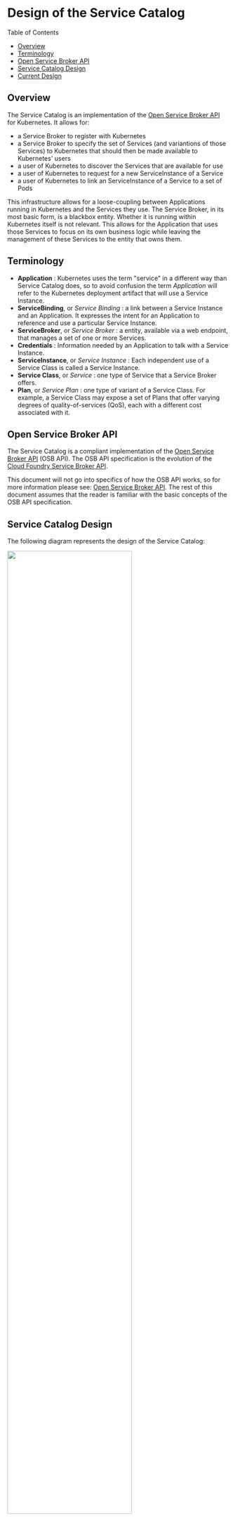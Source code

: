# Design of the Service Catalog

Table of Contents
- [Overview](#overview)
- [Terminology](#terminology)
- [Open Service Broker API](#open-service-broker-api)
- [Service Catalog Design](#service-catalog-design)
- [Current Design](#current-design)

## Overview

The Service Catalog is an implementation of the
[Open Service Broker API](https://github.com/openservicebrokerapi) for
Kubernetes. It allows for:
- a Service Broker to register with Kubernetes
- a Service Broker to specify the set of Services (and variantions of those
  Services) to Kubernetes that should then be made available to Kubernetes'
  users
- a user of Kubernetes to discover the Services that are available for use
- a user of Kubernetes to request for a new ServiceInstance of a Service
- a user of Kubernetes to link an ServiceInstance of a Service to a set of Pods

This infrastructure allows for a loose-coupling between Applications
running in Kubernetes and the Services they use.
The Service Broker, in its most basic form, is a blackbox entity. Whether
it is running within Kubernetes itself is not relevant. This allows for
the Application that uses those Services to focus on its own business logic
while leaving the management of these Services to the entity that owns
them.

## Terminology

- **Application** : Kubernetes uses the term "service" in a different way
  than Service Catalog does, so to avoid confusion the term *Application*
  will refer to the Kubernetes deployment artifact that will use a Service
  Instance.
- **ServiceBinding**, or *Service Binding* : a link between a Service Instance
  and an Application. It expresses the intent for an Application to
  reference and use a particular Service Instance.
- **ServiceBroker**, or *Service Broker* : a entity, available via a web endpoint,
  that manages a set of one or more Services.
- **Credentials** : Information needed by an Application to talk with a
  Service Instance.
- **ServiceInstance**, or *Service Instance* : Each independent use of a Service
  Class is called a Service Instance.
- **Service Class**, or *Service* : one type of Service that a Service Broker
  offers.
- **Plan**, or *Service Plan* : one type of variant of a Service Class. For
  example, a Service Class may expose a set of Plans that offer
  varying degrees of quality-of-services (QoS), each with a different
  cost associated with it.

## Open Service Broker API

The Service Catalog is a compliant implementation of the
[Open Service Broker API](https://github.com/openservicebrokerapi/servicebroker/blob/master/spec.md) (OSB API). The OSB API specification is the evolution of
the [Cloud Foundry Service Broker API](https://docs.cloudfoundry.org/services/api.html).

This document will not go into specifics of how the OSB API works, so for
more information please see:
[Open Service Broker API](https://github.com/openservicebrokerapi/servicebroker).
The rest of this document assumes that the reader is familiar with the
basic concepts of the OSB API specification.

## Service Catalog Design

The following diagram represents the design of the Service Catalog:

<img src="images/desired.png" width="75%" height="75%">

Note that the current state of the project does not full support everything
as described in this design yet, but it is useful to start with our goals
and then point out the places (via a **[DIFF]** marker) where our current
state of the project differs.

At the core of the Service Catalog, as with the Kubernetes core, is an
API Server and a Controller. The API Server is an HTTP(s) RESTful front-end for
a storage component. Users of the system, as well as other components of
the system, interact with the API server to perform CRUD type of operations
on the Service Catalog's resource model. As with Kubernetes itself, the
`kubectl` command line tool can be used to interact with the Service Catalog
resource model.

The storage component behind the Service Catalog's API Server can either be
[etcd](https://github.com/coreos/etcd) or
[Custom Resources](https://kubernetes.io/docs/concepts/api-extension/custom-resources/) (CRDs).
The `rest.storage` interface abstracts the specific persistent storage
facility being used.
When etcd is used, the instance(s) of etcd will be distinct from the etcd
instances of the Kubernetes core - meaning, the Service Catalog will have its
own persistent storage that is separate from the Kubernetes core.
When CRDs are used, those resources will be stored in the Kubernetes core
and therefore a separate persistent storage (from Kubernetes) is not needed.

**[DIFF]** *As of now the API Server can only use etcd as its persistent
storage. The plan is to add support for CRDs to the `rest.storage` interface
of the API Server in the near future.*

The Service Catalog API resources are defined within a file called
`pkg/apis/servicecatalog/types.go` and the version
of the api is in `pkg/apis/servicecatalog/v1beta1/`.

The controller implements the behaviors of the service-catalog API. It monitors the
API resources (by watching the API server), and takes the appropriate
actions based on the user's desired intent.

To understand the Service Catalog resource model, it is best to walk through
a typical workflow:

### Registering a Service Broker

**TODO** Talk about namespaces - ServiceBrokers, ServiceClasses are not in a ns.
But ServiceInstances, ServiceBindings, Secrets and ConfigMaps are. However, instances
can be in different NS's than the rest (which must all be in the same).

Before a Service can be used by an Application it must first be registered
with the Kubernetes platform. Since Services are managed by Service Brokers
we must first register the Service Broker by creating an instance of a
`ClusterServiceBroker`:

    kubectl create -f broker.yaml

where `broker.yaml` might look like:

    apiVersion: servicecatalog.k8s.io/v1beta1
    kind: ClusterServiceBroker
    metadata:
      name: best-db-broker
    spec:
      url: http://bestdatabase.com

**Note:** As the name implies, the `ClusterServiceBroker` resource is cluster-scoped, ie,
outside of any namespace.

**TODO** beef-up these sample resource snippets

After a `ClusterServiceBroker` resource is created the Service Catalog Controller will
receive an event indicating its addition to the datastore. The Controller
will then query the Service Broker (at the `url` specified) for the list
of available Services. Each Service will then have a corresponding
`ClusterServiceClass` resource created:

    apiVersion: servicecatalog.k8s.io/v1beta1
    kind: ClusterServiceClass
    metadata:
      name: smallDB
    spec:
      bindable: true
      clusterServiceBrokerName: ups-broker
      description: A user provided service
      externalID: 4f6e6cf6-ffdd-425f-a2c7-3c9258ad2468
      externalName: user-provided-service
      planUpdatable: false

Each Service has one or more Plans associated with it.

For each plan of each service, a `ClusterServicePlan` will be created.

**TODO** Anything special about the CF flows we need to discuss?

Users can then query for the list of available Services:

    kubectl get clusterserviceclasses

### Creating a Service Instance

Before a Service can be used, a new ServiceInstance of it must be created. This is
done by creating a new `ServiceInstance` resource:

    kubectl create -f instance.yaml

where `instance.yaml` might look like:

    apiVersion: servicecatalog.k8s.io/v1beta1
    kind: ServiceInstance
    metadata:
      namespace: example-ns
      name: test-database
    spec:
        clusterServiceClassExternalName: small-db
        clusterServicePlanExternalName: free

Within the `ServiceInstance` resource is the specified Plan to be used. This allows
for the user of the Service to indicate which variant of the Service they
want - perhaps based on QoS type of variants.

When creating a `ServiceInstance`, extra metadata (called "parameters") can be
passed in to help configure the new Service being provisioned. Parameters
can be provided two different ways: raw JSON or referencing a Kubernetes
Secret. In the case of a Secret, the Secret name and key holding the
parameters must be provided.
The value of the key must be JSON that is then
merged with any other parameters specified. It is an error for two
sets of parameters to include the same top-level JSON property name.

When referencing a Secret it is important to note that any updates made to
the Secret will not automatically cause the Service Catalog to send an
update request to the Service Broker for the Service Instance. In other words,
the Service Catalog is not watching for Secret changes. In order to force an
update to occur you must manually change something within the
ServiceInstanceSpec resource that would cause a reconciliation to occur.
Within the ServiceInstanceSpec is a property called `UpdateRequests` which
can be incremented to cause this to happen.

For more information, see the documentation on [parameters](parameters.md).

**TODO** Discuss the parameters that can be passed in

Once an `ServiceInstance` resource is created, the Controller talks with the
specified Service Broker to create a new ServiceInstance of the desired Service.

There are two modes for provisioning:
[synchronous and asynchronous](https://github.com/openservicebrokerapi/servicebroker/blob/master/spec.md#synchronous-and-asynchronous-operations)

For synchronous operations, a request is made to the Service Broker and upon
successful completion of the request (200 OK), Service Instance can now be used by
Application.

Some brokers support
[asynchronous](https://github.com/openservicebrokerapi/servicebroker/blob/master/spec.md#asynchronous-operations)
flows. When a Controller makes a request to Service Broker to
create/update/deprovision a Service Instance, the Service Broker responds with
202 ACCEPTED, and will provide endpoint at
GET /v2/service_instances/<service_instance_id>/last_operation
where the Controller can poll the status of the request.

Service Broker may return a last_operation field that then should be sent
for each last_operation request. Controller will poll while the state of
the poll request is 'in_progress'. Controller can also implement a max
timeout that it will poll before considering the provision failed and will
stop polling and mark the provisioning as failed.

While a Service Instance has an asynchronous operation in progress, controller
must ensure that there no other operations (provision,deprovision,update,bind,unbind).

**TODO** test to see if we have checks to block people from using an ServiceInstance
before its fully realized. We shouldn't let the SB be the one to detect this.

### Using a Service Instance

Before a Service Instance can be used it must be "bound" to an Application.
This means that a link, or usage intent, between an Application and the
Service Instance must be established. This is done by creating a new
`ServiceBinding` resource:

    kubectl create -f binding.yaml

where `instance.yaml` might look like:

    apiVersion: servicecatalog.k8s.io/v1beta1
    kind: ServiceBinding
    metadata:
      namespace: example-ns
      name: test-database-binding
    spec:
      instanceRef:
        name: test-database
      secretName: db-secret

The Controller, upon being notified of the new `ServiceBinding` resource, will
then talk to the Service Broker to create a new ServiceBinding for the specified
Service Instance.

Within the ServiceBinding object that is returned from the Service Broker are
a set of Credentials. These Credentials contain all of the information
needed for the application to talk with the Service Instance. For example,
it might include things such as:
- coordinates (URL) of the Service Instance
- user-id and password to access the Service Instance

The OSB API specification does not mandate what properties might appear
in the Credentials, so the Application is required to understand the
specified data returned and how to use it properly. This is typically done
by reading the documentation of the Service.

The Credentials will not be stored in the Service Catalog's datastore.
Rather, they will be stored in the Kubenetes core as Secrets and a reference
to the Secret will be saved within the `ServiceBinding` resource. If the
ServiceBinding `spec.secretName` is not specified then the Controller will
use the ServiceBinding `metadata.name` property as the name of the Secret.

ServiceBindings are not required to be in the same Kubenetes Namespace
as the Service Instance. This allows for sharing of Service Instances
across Applications and Namespaces.

Once the Secret is made available to the Application's Pods, it is then up
to the Application code to use that information to talk to the Service
ServiceInstance.

### Deleting Service Instances

As with all resources in Kubernetes, you can delete any of the Service
Catalog resource by doing an HTTP DELETE to the resource's URL. However,
it is important to note the you can not delete a Service Instance while
there are ServiceBindings associated with it.  In other words, before a Service
ServiceInstance can be deleted, you must first delete all of its ServiceBindings.

Deleting a `ServiceBinding` indicates a user's intent to unbind.  The service-catalog controller handles deleting any Secrets associated with a binding.

**TODO** what happens to the Pods using them?

## Current Design

The sections above describe the current plans and design for the Service
Catalog. However, there are certain pieces that are not in place yet and
so the code does not necessarily align with it. The current design actually
looks more like this:

<img src="images/current.png" width="75%" height="75%">

Below are the key aspects of the code that differ from the design above:

- The API Server can only use etcd as its persistent store.
- The API Server is not connected to the Controller, which means it's not
  actually used as part of the running system yet. Any resources created
  by talking to the API Server will be stored but nothing beyond storing
  them will happen.
